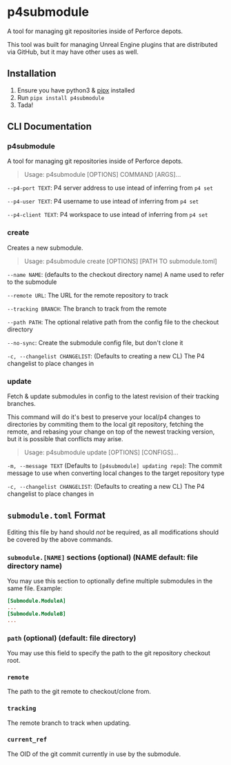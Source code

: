 <!--
SPDX-FileCopyrightText: © 2025 Secret Dimension, Inc. <info@secretdimension.com>. All Rights Reserved.

SPDX-License-Identifier: Apache-2.0
-->

<!---
DO NOTE EDIT README.MD! Edit README.md.in instead.
-->

# p4submodule

A tool for managing git repositories inside of Perforce depots.

This tool was built for managing Unreal Engine plugins that are distributed via GitHub, but it may have other uses as well.

## Installation

1. Ensure you have python3 & [pipx](https://github.com/pypa/pipx) installed
2. Run `pipx install p4submodule`
3. Tada!

## CLI Documentation

### p4submodule

A tool for managing git repositories inside of Perforce depots.

> Usage: p4submodule [OPTIONS] COMMAND [ARGS]...

`--p4-port TEXT`: P4 server address to use intead of inferring from `p4 set`

`--p4-user TEXT`: P4 username to use intead of inferring from `p4 set`

`--p4-client TEXT`: P4 workspace to use intead of inferring from `p4 set`


### create

Creates a new submodule.

> Usage: p4submodule create [OPTIONS] [PATH TO submodule.toml]

`--name NAME`: (defaults to the checkout directory name) A name used to refer to the submodule

`--remote URL`: The URL for the remote repository to track

`--tracking BRANCH`: The branch to track from the remote

`--path PATH`: The optional relative path from the config file to the checkout directory

`--no-sync`: Create the submodule config file, but don't clone it

`-c, --changelist CHANGELIST`: (Defaults to creating a new CL) The P4 changelist to place changes in


### update

Fetch & update submodules in config to the latest revision of their tracking branches.

This command will do it's best to preserve your local/p4 changes to directories by commiting them to the local git repository,
fetching the remote, and rebasing your change on top of the newest tracking version, but it is possible that conflicts may arise.

> Usage: p4submodule update [OPTIONS] [CONFIGS]...

`-m, --message TEXT` (Defaults to `[p4submodule] updating repo`): The commit message to use when converting local changes to the target repository type

`-c, --changelist CHANGELIST`: (Defaults to creating a new CL) The P4 changelist to place changes in


## `submodule.toml` Format

Editing this file by hand should _not_ be required, as all modifications should be covered by the above commands.

### `submodule.[NAME]` sections (optional) (NAME default: file directory name)

You may use this section to optionally define multiple submodules in the same file.
Example:
```toml
[Submodule.ModuleA]
...
[Submodule.ModuleB]
...
```

### `path` (optional) (default: file directory)

You may use this field to specify the path to the git repository checkout root.

### `remote`

The path to the git remote to checkout/clone from.

### `tracking`

The remote branch to track when updating.

### `current_ref`

The OID of the git commit currently in use by the submodule.